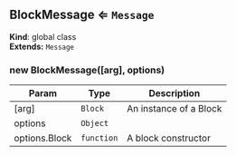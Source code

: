 <a name="BlockMessage"></a>

## BlockMessage ⇐ <code>Message</code>
**Kind**: global class  
**Extends:** <code>Message</code>  
<a name="new_BlockMessage_new"></a>

### new BlockMessage([arg], options)

| Param | Type | Description |
| --- | --- | --- |
| [arg] | <code>Block</code> | An instance of a Block |
| options | <code>Object</code> |  |
| options.Block | <code>function</code> | A block constructor |

